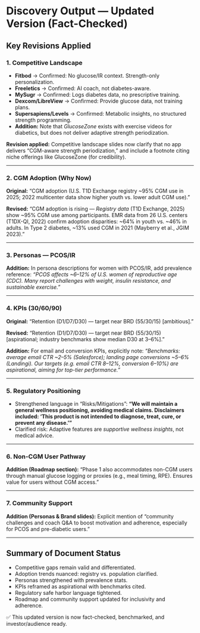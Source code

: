 # Discovery Output — Updated Version (Fact-Checked)

## Key Revisions Applied

### 1. Competitive Landscape
- **Fitbod** → Confirmed: No glucose/IR context. Strength-only personalization.
- **Freeletics** → Confirmed: AI coach, not diabetes-aware.
- **MySugr** → Confirmed: Logs diabetes data, no prescriptive training.
- **Dexcom/LibreView** → Confirmed: Provide glucose data, not training plans.
- **Supersapiens/Levels** → Confirmed: Metabolic insights, no structured strength programming.
- **Addition:** Note that *GlucoseZone* exists with exercise videos for diabetics, but does not deliver adaptive strength periodization.

**Revision applied:** Competitive landscape slides now clarify that no app delivers “CGM-aware strength periodization,” and include a footnote citing niche offerings like GlucoseZone (for credibility).

---

### 2. CGM Adoption (Why Now)
**Original:** “CGM adoption (U.S. T1D Exchange registry ~95% CGM use in 2025; 2022 multicenter data show higher youth vs. lower adult CGM use).”

**Revised:** “CGM adoption is rising — *Registry data* (T1D Exchange, 2025) show ~95% CGM use among participants. EMR data from 26 U.S. centers (T1DX-QI, 2022) confirm adoption disparities: ~64% in youth vs. ~46% in adults. In Type 2 diabetes, ~13% used CGM in 2021 (Mayberry et al., JGIM 2023).”

---

### 3. Personas — PCOS/IR
**Addition:** In persona descriptions for women with PCOS/IR, add prevalence reference: *“PCOS affects ~6–12% of U.S. women of reproductive age (CDC). Many report challenges with weight, insulin resistance, and sustainable exercise.”*

---

### 4. KPIs (30/60/90)
**Original:** “Retention (D1/D7/D30) — target near BRD (55/30/15) [ambitious].”

**Revised:** “Retention (D1/D7/D30) — target near BRD (55/30/15) [aspirational; industry benchmarks show median D30 at 3–6%].”

**Addition:** For email and conversion KPIs, explicitly note: *“Benchmarks: average email CTR ~2–5% (Salesforce); landing page conversions ~5–6% (Landingi). Our targets (e.g. email CTR 8–12%, conversion 6–10%) are aspirational, aiming for top-tier performance.”*

---

### 5. Regulatory Positioning
- Strengthened language in “Risks/Mitigations”: **“We will maintain a general wellness positioning, avoiding medical claims. Disclaimers included: ‘This product is not intended to diagnose, treat, cure, or prevent any disease.’”**
- Clarified risk: Adaptive features are *supportive wellness insights*, not medical advice.

---

### 6. Non-CGM User Pathway
**Addition (Roadmap section):** “Phase 1 also accommodates non-CGM users through manual glucose logging or proxies (e.g., meal timing, RPE). Ensures value for users without CGM access.”

---

### 7. Community Support
**Addition (Personas & Brand slides):** Explicit mention of “community challenges and coach Q&A to boost motivation and adherence, especially for PCOS and pre-diabetic users.”

---

## Summary of Document Status
- Competitive gaps remain valid and differentiated.
- Adoption trends nuanced: registry vs. population clarified.
- Personas strengthened with prevalence stats.
- KPIs reframed as aspirational with benchmarks cited.
- Regulatory safe harbor language tightened.
- Roadmap and community support updated for inclusivity and adherence.

✅ This updated version is now fact-checked, benchmarked, and investor/audience ready.

